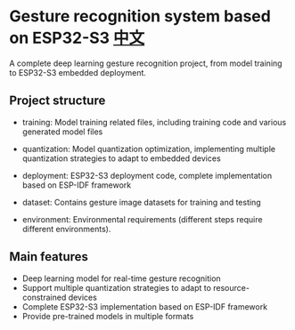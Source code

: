 # Gesture recognition system based on ESP32-S3 [中文](./README_cn.md)

A complete deep learning gesture recognition project, from model training to ESP32-S3 embedded deployment.

## Project structure

- training: Model training related files, including training code and various generated model files

- quantization: Model quantization optimization, implementing multiple quantization strategies to adapt to embedded devices

- deployment: ESP32-S3 deployment code, complete implementation based on ESP-IDF framework

- dataset: Contains gesture image datasets for training and testing

- environment: Environmental requirements (different steps require different environments).

## Main features

- Deep learning model for real-time gesture recognition
- Support multiple quantization strategies to adapt to resource-constrained devices
- Complete ESP32-S3 implementation based on ESP-IDF framework
- Provide pre-trained models in multiple formats